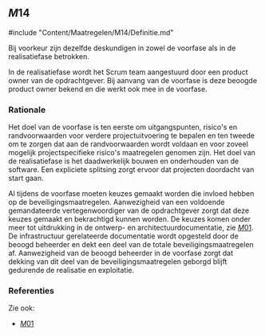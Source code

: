 ## $M14$

#include "Content/Maatregelen/M14/Definitie.md"

Bij voorkeur zijn dezelfde deskundigen in zowel de voorfase als in de realisatiefase betrokken.

In de realisatiefase wordt het Scrum team aangestuurd door een product owner van de opdrachtgever. Bij aanvang van de voorfase is deze beoogde product owner bekend en die werkt ook mee in de voorfase.

### Rationale

Het doel van de voorfase is ten eerste om uitgangspunten, risico's en randvoorwaarden voor verdere projectuitvoering te bepalen en ten tweede om te zorgen dat aan de randvoorwaarden wordt voldaan en voor zoveel mogelijk projectspecifieke risico's maatregelen genomen zijn. Het doel van de realisatiefase is het daadwerkelijk bouwen en onderhouden van de software. Een expliciete splitsing zorgt ervoor dat projecten doordacht van start gaan.

Al tijdens de voorfase moeten keuzes gemaakt worden die invloed hebben op de beveiligingsmaatregelen. Aanwezigheid van een voldoende gemandateerde vertegenwoordiger van de opdrachtgever zorgt dat deze keuzes gemaakt en bekrachtigd kunnen worden. De keuzes komen onder meer tot uitdrukking in de ontwerp- en architectuurdocumentatie, zie [$M01$](#m01). De infrastructuur gerelateerde documentatie wordt opgesteld door de beoogd beheerder en dekt een deel van de totale beveiligingsmaatregelen af. Aanwezigheid van de beoogd beheerder in de voorfase zorgt dat dekking van dit deel van de beveiligingsmaatregelen geborgd blijft gedurende de realisatie en exploitatie.

### Referenties

Zie ook:

* [$M01$](#m01)
